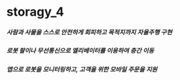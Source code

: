 # storagy_4
##### 사람과 사물을 스스로 안전하게 회피하고 목적지까지 자율주행 구현
##### 로봇 팔이나 무선통신으로 엘리베이터를 이용하여 층간 이동
##### 앱으로 로봇을 모니터링하고, 고객을 위한 모바일 주문을 지원
